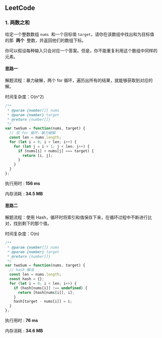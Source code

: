## LeetCode

### 1. 两数之和

给定一个整数数组 `nums`  和一个目标值 `target`，请你在该数组中找出和为目标值的那  **两个**  整数，并返回他们的数组下标。

你可以假设每种输入只会对应一个答案。但是，你不能重复利用这个数组中同样的元素。

#### 思路一

解题流程：暴力破解，两个 for 循环，遍历出所有的结果，就能够获取到对应的解。

时间复杂度：O(n^2)

```js
/**
 * @param {number[]} nums
 * @param {number} target
 * @return {number[]}
 */
var twoSum = function(nums, target) {
  // 双 for 循环，暴力破解
  const len = nums.length;
  for (let i = 0; i < len; i++) {
    for (let j = i + 1; j < len; j++) {
      if (nums[i] + nums[j] === target) {
        return [i, j];
      }
    }
  }
};
```

执行用时 : **156 ms**

内存消耗 : **34.5 MB**

#### 思路二

解题流程：使用 Hash，循环时将索引和值保存下来，在循环过程中不断进行比对，找到剩下的那个值。

时间复杂度：O(n)

```js
/**
 * @param {number[]} nums
 * @param {number} target
 * @return {number[]}
 */
var twoSum = function(nums, target) {
  // hash 解法
  const len = nums.length;
  const hash = {};
  for (let i = 0; i < len; i++) {
    if (hash[nums[i]] !== undefined) {
      return [hash[nums[i]], i];
    }
    hash[target - nums[i]] = i;
  }
};
```

执行用时 : **76 ms**

内存消耗 : **34.6 MB**
